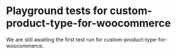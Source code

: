 # Playground tests for custom-product-type-for-woocommerce
We are still awaiting the first test run for custom-product-type-for-woocommerce.

